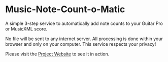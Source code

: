 # Music-Note-Count-o-Matic

A simple 3-step service to automatically add note counts to your Guitar Pro or MusicXML score.

No file will be sent to any internet server. All processing is done within your browser and only on your computer. 
This service respects your privacy!

Please visit the [Project Website](mirkosertic.github.io/musicnotecounts) to see it in action. 